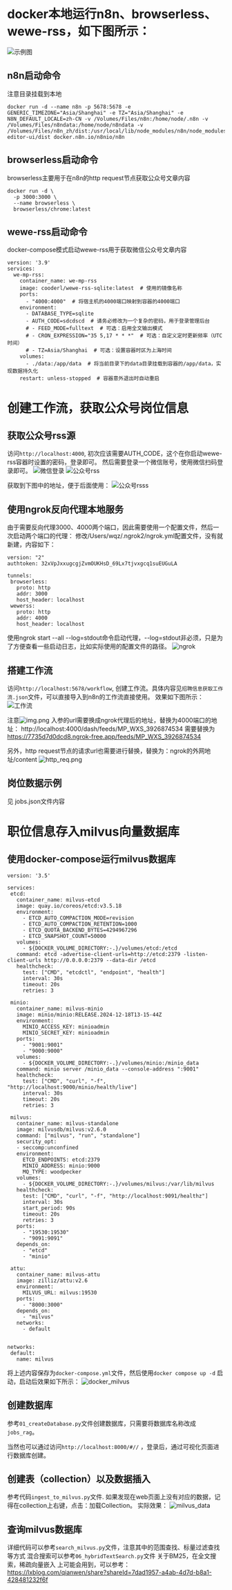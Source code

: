 # docker本地运行n8n、browserless、wewe-rss，如下图所示：
![示例图](./img/docker.png)

## n8n启动命令

注意目录挂载到本地
```
docker run -d --name n8n -p 5678:5678 -e GENERIC_TIMEZONE="Asia/Shanghai" -e TZ="Asia/Shanghai" -e N8N_DEFAULT_LOCALE=zh-CN -v /Volumes/Files/n8n:/home/node/.n8n -v /Volumes/Files/n8ndata:/home/node/n8ndata -v /Volumes/Files/n8n_zh/dist:/usr/local/lib/node_modules/n8n/node_modules/n8n-editor-ui/dist docker.n8n.io/n8nio/n8n
```
## browserless启动命令

browserless主要用于在n8n的http request节点获取公众号文章内容
```
docker run -d \
  -p 3000:3000 \
  --name browserless \
  browserless/chrome:latest
```

## wewe-rss启动命令

docker-compose模式启动wewe-rss用于获取微信公众号文章内容
```
version: '3.9'
services:
  we-mp-rss:
    container_name: we-mp-rss
    image: cooderl/wewe-rss-sqlite:latest  # 使用的镜像名称
    ports:
      - "4000:4000"  # 将宿主机的4000端口映射到容器的4000端口
    environment:
      - DATABASE_TYPE=sqlite
      - AUTH_CODE=sdcdscd  # 请务必修改为一个复杂的密码，用于登录管理后台
      # - FEED_MODE=fulltext  # 可选：启用全文输出模式
      # - CRON_EXPRESSION="35 5,17 * * *"  # 可选：自定义定时更新频率（UTC时间）
      # - TZ=Asia/Shanghai  # 可选：设置容器时区为上海时间
    volumes:
      - ./data:/app/data  # 将当前目录下的data目录挂载到容器的/app/data，实现数据持久化
    restart: unless-stopped  # 容器意外退出时自动重启
```

# 创建工作流，获取公众号岗位信息

## 获取公众号rss源
访问`http://localhost:4000`, 初次应该需要AUTH_CODE，这个在你启动wewe-rss容器时设置的密码，登录即可。
然后需要登录一个微信账号，使用微信扫码登录即可。
![微信登录](./img/wechat_read.png)
![公众号rss](img/gzh_rss.png)

获取到下图中的地址，便于后面使用：
![公众号rsss](img/gzh_rss2.png)

## 使用ngrok反向代理本地服务
由于需要反向代理3000、4000两个端口，因此需要使用一个配置文件，然后一次启动两个端口的代理：
修改/Users/wqz/.ngrok2/ngrok.yml配置文件，没有就新建，内容如下：
 ```
version: "2"
authtoken: 32xVpJxxugcgjZvmOUKHsD_69Lx7tjvxgcq1suEUGuLA

tunnels:
  browserless:
    proto: http
    addr: 3000
    host_header: localhost
  wewerss:
    proto: http
    addr: 4000
    host_header: localhost
 ```
使用ngrok start --all --log=stdout命令启动代理，--log=stdout非必须，只是为了方便查看一些启动日志，比如实际使用的配置文件的路径。
![ngrok](img/ngrok.png)



## 搭建工作流
访问`http://localhost:5678/workflow`, 创建工作流。具体内容见`招聘信息获取工作流.json`文件，可以直接导入到n8n的工作流直接使用。
效果如下图所示：
![工作流](./img/jobs_workflow.png)

注意![img.png](img/neitui_rss.png) 入参的url需要换成ngrok代理后的地址，替换为4000端口的地址：
http://localhost:4000/dash/feeds/MP_WXS_3926874534
需要替换为
https://7735d7d0dcd8.ngrok-free.app/feeds/MP_WXS_3926874534

另外，http request节点的请求url也需要进行替换，替换为：ngrok的外网地址/content
![http_req.png](img/http_req.png)

## 岗位数据示例
见 jobs.json文件内容

# 职位信息存入milvus向量数据库

## 使用docker-compose运行milvus数据库
 ```
version: '3.5'

services:
  etcd:
    container_name: milvus-etcd
    image: quay.io/coreos/etcd:v3.5.18
    environment:
      - ETCD_AUTO_COMPACTION_MODE=revision
      - ETCD_AUTO_COMPACTION_RETENTION=1000
      - ETCD_QUOTA_BACKEND_BYTES=4294967296
      - ETCD_SNAPSHOT_COUNT=50000
    volumes:
      - ${DOCKER_VOLUME_DIRECTORY:-.}/volumes/etcd:/etcd
    command: etcd -advertise-client-urls=http://etcd:2379 -listen-client-urls http://0.0.0.0:2379 --data-dir /etcd
    healthcheck:
      test: ["CMD", "etcdctl", "endpoint", "health"]
      interval: 30s
      timeout: 20s
      retries: 3

  minio:
    container_name: milvus-minio
    image: minio/minio:RELEASE.2024-12-18T13-15-44Z
    environment:
      MINIO_ACCESS_KEY: minioadmin
      MINIO_SECRET_KEY: minioadmin
    ports:
      - "9001:9001"
      - "9000:9000"
    volumes:
      - ${DOCKER_VOLUME_DIRECTORY:-.}/volumes/minio:/minio_data
    command: minio server /minio_data --console-address ":9001"
    healthcheck:
      test: ["CMD", "curl", "-f", "http://localhost:9000/minio/health/live"]
      interval: 30s
      timeout: 20s
      retries: 3

  milvus:
    container_name: milvus-standalone
    image: milvusdb/milvus:v2.6.0
    command: ["milvus", "run", "standalone"]
    security_opt:
    - seccomp:unconfined
    environment:
      ETCD_ENDPOINTS: etcd:2379
      MINIO_ADDRESS: minio:9000
      MQ_TYPE: woodpecker
    volumes:
      - ${DOCKER_VOLUME_DIRECTORY:-.}/volumes/milvus:/var/lib/milvus
    healthcheck:
      test: ["CMD", "curl", "-f", "http://localhost:9091/healthz"]
      interval: 30s
      start_period: 90s
      timeout: 20s
      retries: 3
    ports:
      - "19530:19530"
      - "9091:9091"
    depends_on:
      - "etcd"
      - "minio"

  attu:
    container_name: milvus-attu
    image: zilliz/attu:v2.6
    environment:
      MILVUS_URL: milvus:19530
    ports:
      - "8000:3000"
    depends_on:
      - "milvus"
    networks:
      - default


networks:
  default:
    name: milvus
 ```

将上述内容保存为`docker-compose.yml`文件，然后使用`docker compose up -d` 启动，启动后效果如下所示：
![docker_milvus](img/docker_milvus.png)

## 创建数据库

参考`01_createDatabase.py`文件创建数据库，只需要将数据库名称改成`jobs_rag`。

当然也可以通过访问`http://localhost:8000/#//` ，登录后，通过可视化页面进行数据库创建。

## 创建表（collection）以及数据插入

参考代码`ingest_to_milvus.py`文件.
如果发现在web页面上没有对应的数据，记得在collection上右键，点击：加载Collection。
实际效果：
![milvus_data](img/milvus_data.png)

## 查询milvus数据库

详细代码可以参考`search_milvus.py`文件，注意其中的范围查找、标量过滤查找等方式
混合搜索可以参考`06_hybridTextSearch.py`文件
关于BM25，在全文搜索，稀疏向量嵌入 上可能会用到，可以参考：https://lxblog.com/qianwen/share?shareId=7dad1957-a4ab-4d7d-b8a1-428481232f6f
